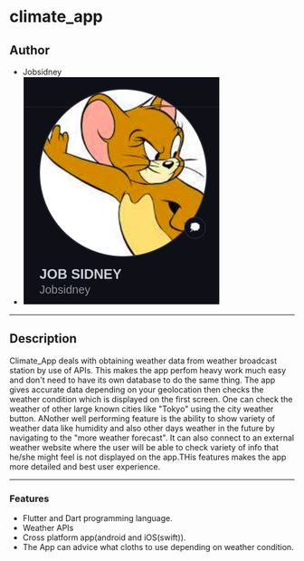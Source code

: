# climate_app

## Author
- Jobsidney
- [<img style="border: 1px solid white;" src="images/job.png">](https://github.com/Jobsidney/)

***
## Description
Climate_App deals with obtaining weather data from weather broadcast station by use of APIs. This makes the app perfom heavy work much easy and don't need to have its own database to do the same thing.
The app gives accurate data depending on your geolocation then checks the weather condition which is displayed on the first screen. One can check the weather of other large known cities like "Tokyo" using the city weather button. 
ANother well performing feature is the ability to show variety of weather data like humidity and also other days weather in the future by navigating to the "more weather forecast". It can also connect to an external weather website where the user will be able to check variety of info that he/she might feel is not displayed on the app.THis features makes the app more detailed and best user experience.
***
### Features
- Flutter and Dart programming language.
- Weather APIs
- Cross platform app(android and iOS(swift)).
- The App can advice what cloths to use depending on weather condition.


